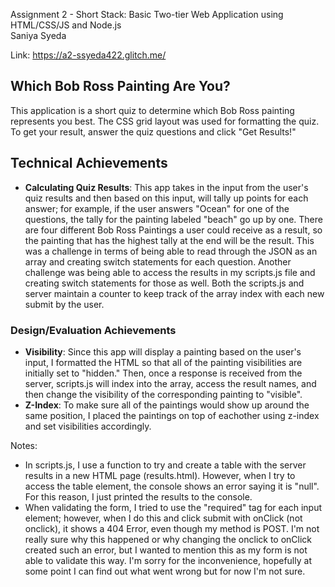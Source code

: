 Assignment 2 - Short Stack: Basic Two-tier Web Application using HTML/CSS/JS and Node.js  
Saniya Syeda

Link: <https://a2-ssyeda422.glitch.me/>

## Which Bob Ross Painting Are You?
This application is a short quiz to determine which Bob Ross painting represents you best. The CSS grid layout was used for formatting the quiz. To get your result, answer the quiz questions and click "Get Results!"


## Technical Achievements
- **Calculating Quiz Results**: This app takes in the input from the user's quiz results and then based on this input, will tally up points for each answer; for example, if the user answers "Ocean" for one of the questions, the tally for the painting labeled "beach" go up by one. There are four different Bob Ross Paintings a user could receive as a result, so the painting that has the highest tally at the end will be the result. This was a challenge in terms of being able to read through the JSON as an array and creating switch statements for each question. Another challenge was being able to access the results in my scripts.js file and creating switch statements for those as well. Both the scripts.js and server maintain a counter to keep track of the array index with each new submit by the user.

### Design/Evaluation Achievements
- **Visibility**: Since this app will display a painting based on the user's input, I formatted the HTML so that all of the painting visibilities are initially set to "hidden." Then, once a response is received from the server, scripts.js will index into the array, access the result names, and then change the visibility of the corresponding painting to "visible".
- **Z-Index**: To make sure all of the paintings would show up around the same position, I placed the paintings on top of eachother using z-index and set visibilities accordingly.

Notes: 
- In scripts.js, I use a function to try and create a table with the server results in a new HTML page (results.html). However, when I try to access the table element, the console shows an error saying it is "null". For this reason, I just printed the results to the console.
- When validating the form, I tried to use the "required" tag for each input element; however, when I do this and click submit with onClick (not onclick), it shows a 404 Error, even though my method is POST. I'm not really sure why this happened or why changing the onclick to onClick created such an error, but I wanted to mention this as my form is not able to validate this way. I'm sorry for the inconvenience, hopefully at some point I can find out what went wrong but for now I'm not sure.